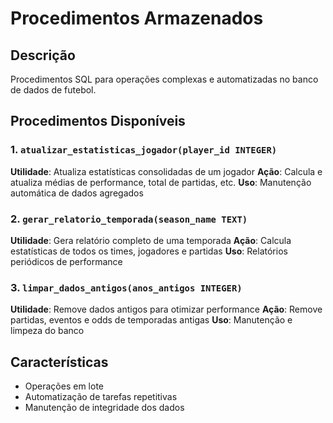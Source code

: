 # Procedimentos Armazenados

## Descrição
Procedimentos SQL para operações complexas e automatizadas no banco de dados de futebol.

## Procedimentos Disponíveis

### 1. `atualizar_estatisticas_jogador(player_id INTEGER)`
**Utilidade**: Atualiza estatísticas consolidadas de um jogador
**Ação**: Calcula e atualiza médias de performance, total de partidas, etc.
**Uso**: Manutenção automática de dados agregados

### 2. `gerar_relatorio_temporada(season_name TEXT)`
**Utilidade**: Gera relatório completo de uma temporada
**Ação**: Calcula estatísticas de todos os times, jogadores e partidas
**Uso**: Relatórios periódicos de performance

### 3. `limpar_dados_antigos(anos_antigos INTEGER)`
**Utilidade**: Remove dados antigos para otimizar performance
**Ação**: Remove partidas, eventos e odds de temporadas antigas
**Uso**: Manutenção e limpeza do banco

## Características
- Operações em lote
- Automatização de tarefas repetitivas
- Manutenção de integridade dos dados 
